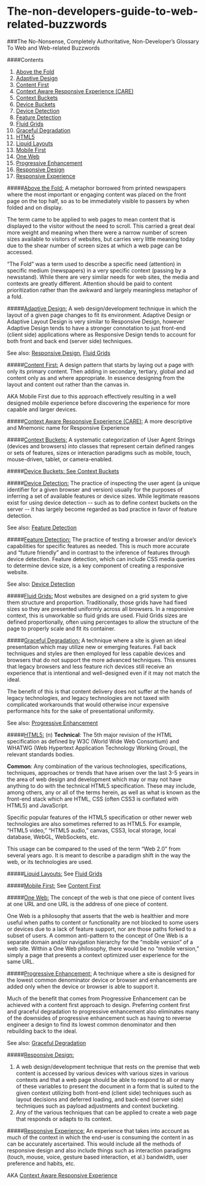 The-non-developers-guide-to-web-related-buzzwords
=================================================

###The No-Nonsense, Completely Authoritative, Non-Developer’s Glossary To Web and Web-related Buzzwords


####Contents
1.  [Above the Fold](#above_the_fold)
1.  [Adaptive Design](#adaptive_design)
1.  [Content First](#content-first)
1.  [Context Aware Responsive Experience (CARE)](#context_aware_responsive_experience)
1.  [Context Buckets](#context_buckets)
1.  [Device Buckets](#device_buckets)
1.  [Device Detection](#device_detection)
1.  [Feature Detection](#feature_detection)
1.  [Fluid Grids](#fluid_grids)
1.  [Graceful Degradation](#graceful_degridation)
1.  [HTML5](#html5)
1.  [Liquid Layouts](#liquid_layouts)
1.  [Mobile First](#mobile_first)
1.  [One Web](#one_web)
1.  [Progressive Enhancement](#progressive_enhancement)
1.  [Responsive Design](#responsive_design)
1.  [Responsive Experience](#responsive_experience)

#####[Above the Fold:](!above_the_fold)
A metaphor borrowed from printed newspapers where the most important or engaging content was placed on the front page on the top half, so as to be immediately visible to passers by when folded and on display.

The term came to be applied to web pages to mean content that is displayed to the visitor without the need to scroll. This carried a great deal more weight and meaning when there were a narrow number of screen sizes available to visitors of websites, but carries very little meaning today due to the shear number of screen sizes at which a web page can be accessed.

“The Fold” was a term used to describe a specific need (attention) in specific medium (newspapers) in a very specific context (passing by a newsstand). While there are very similar needs for web sites, the media and contexts are greatly different. Attention should be paid to content prioritization rather than the awkward and largely meaningless metaphor of a fold.

#####[Adaptive Design:](!adaptive_design)
A web design/development technique in which the layout of a given page changes to fit its environment. Adaptive Design or Adaptive Layout Design is very similar to Responsive Design, however Adaptive Design tends to have a stronger connotation to just front-end (client side) applications where as Responsive Design tends to account for both front and back end (server side) techniques. 

See also: [Responsive Design](#responsive_design), [Fluid Grids](#fluid_grids)


#####[Content First:](!content_first)
A design pattern that starts by laying out a page with only its primary content. Then adding in secondary, tertiary, global and ad content only as and where appropriate. In essence designing from the layout and content out rather than the canvas in. 

AKA Mobile First due to this approach effectively resulting in a well designed mobile experience before discovering the experience for more capable and larger devices.

#####[Context Aware Responsive Experience (CARE):](!context_aware_responsive_experience)
A more descriptive and Mnemonic name for Responsive Experience

#####[Context Buckets:](!context_buckets)
A systematic categorization of User Agent Strings (devices and browsers) into classes that represent certain defined ranges or sets of features, sizes or interaction paradigms such as mobile, touch, mouse-driven, tablet, or camera-enabled.   

#####[Device Buckets: See Context Buckets](!device_buckets)

#####[Device Detection:](!device_detection)
The practice of inspecting the user agent (a unique identifier for a given browser and version) usually for the purposes of inferring a set of available features or device sizes. While legitimate reasons exist for using device detection -- such as to define context buckets on the server -- it has largely become regarded as bad practice in favor of feature detection. 

See also: [Feature Detection](#feature_detection)

#####[Feature Detection:](!feature_detection)
The practice of testing a browser and/or device’s capabilities for specific features as needed. This is much more accurate and “future friendly” and in contrast to the inference of features through device detection. Feature detection, which can include CSS media queries to determine device size, is a key component of creating a responsive website.

See also: [Device Detection](#device_detection)

#####[Fluid Grids:](!fluid_grids)
Most websites are designed on a grid system to give them structure and proportion. Traditionally, those grids have had fixed sizes so they are presented uniformly across all browsers. In a responsive context, this is unworkable so fluid grids are used. Fluid Grids sizes are defined proportionally, often using percentages to allow the structure of the page to properly scale and fit its container.

#####[Graceful Degradation:](!graceful_degradation)
A technique where a site is given an ideal presentation which may utilize new or emerging features. Fall back techniques and styles are then employed for less capable devices and browsers that do not support the more advanced techniques. This ensures that legacy browsers and less feature rich devices still receive an experience that is intentional and well-designed even if it may not match the ideal.

The benefit of this is that content delivery does not suffer at the hands of legacy technologies, and legacy technologies are not taxed with complicated workarounds that would otherwise incur expensive performance hits for the sake of presentational uniformity.

See also: [Progressive Enhancement](#progressive_enhancement)

#####[HTML5:](!html5) (n)
  **Technical**: The 5th major revision of the HTML specification as defined by W3C (World Wide Web Consortium) and WHATWG (Web Hypertext Application Technology Working Group), the relevant standards bodies.

  **Common**: Any combination of the various technologies, specifications, techniques, approaches or trends that have arisen over the last 3-5 years in the area of web design and development which may or may not have anything to do with the technical HTML5 specification. These may include, among others, any or all of the terms herein, as well as what is known as the front-end stack which are HTML, CSS (often CSS3 is conflated with HTML5) and JavaScript. 

Specific popular features of the HTML5 specification or other newer web technologies are also sometimes referred to as HTML5. For example, “HTML5 video,” “HTML5 audio,” canvas, CSS3, local storage, local database, WebGL, WebSockets, etc.

This usage can be compared to the used of the term “Web 2.0” from several years ago. It is meant to describe a paradigm shift in the way the web, or its technologies are used.

#####[Liquid Layouts:](!liquid_layouts) See [Fluid Grids](#fluid_grids)

#####[Mobile First:](!mobile_first) See [Content First](#content_first)

#####[One Web:](!one_web)
The concept of the web is that one piece of content lives at one URL and one URL is the address of one piece of content. 

One Web is a philosophy that asserts that the web is healthier and more useful when paths to content or functionality are not blocked to some users or devices due to a lack of feature support, nor are those paths forked to a subset of users. A common anti-pattern to the concept of One Web is a separate domain and/or navigation hierarchy for the “mobile version” of a web site. Within a One Web philosophy, there would be no “mobile version,” simply a page that presents a context optimized user experience for the same URL.

#####[Progressive Enhancement:](!progressive_enhancement)
A technique where a site is designed for the lowest common denominator device or browser and enhancements are added only when the device or browser is able to support it. 

Much of the benefit that comes from Progressive Enhancement can be achieved with a content first approach to design. Preferring content first and graceful degradation to progressive enhancement also eliminates many of the downsides of progressive enhancement such as having to reverse engineer a design to find its lowest common denominator and then rebuilding back to the ideal.

See also: [Graceful Degradation](#graceful_degradation)

#####[Responsive Design:](!responsive_design)
1. A web design/development technique that rests on the premise that web content is accessed by various devices with various sizes in various contexts and that a web page should be able to respond to all or many of these variables to present the document in a form that is suited to the given context utilizing both front-end (client side) techniques such as layout decisions and deferred loading, and back-end (server side) techniques such as payload adjustments and context bucketing.
2. Any of the various techniques that can be applied to create a web page that responds or adapts to its context.

#####[Responsive Experience:](!responsive_experience)
An experience that takes into account as much of the context in which the end-user is consuming the content in as can be accurately ascertained. This would include all the methods of responsive design and also include things such as interaction paradigms (touch, mouse, voice, gesture based interaction, et al.) bandwidth, user preference and habits, etc.

AKA [Context Aware Responsive Experience](#context_aware_responsive_experience)
